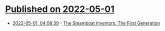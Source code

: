 # [Published on 2022-05-01](index.md)

* [2022-05-01, 04:08:39](https://news.ycombinator.com/item?id=31222099) - [The Steamboat Inventors: The First Generation](https://technicshistory.com/2022/03/18/the-steamboat-inventors-the-first-generation/)
